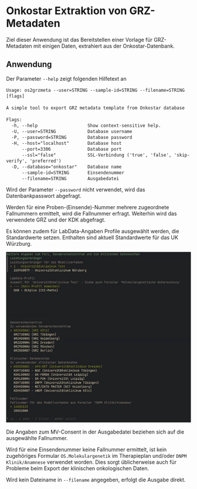# Onkostar Extraktion von GRZ-Metadaten

Ziel dieser Anwendung ist das Bereitstellen einer Vorlage für GRZ-Metadaten mit einigen Daten, extrahiert aus
der Onkostar-Datenbank.

## Anwendung

Der Parameter `--help` zeigt folgenden Hilfetext an

```
Usage: os2grzmeta --user=STRING --sample-id=STRING --filename=STRING [flags]

A simple tool to export GRZ metadata template from Onkostar database

Flags:
  -h, --help                   Show context-sensitive help.
  -U, --user=STRING            Database username
  -P, --password=STRING        Database password
  -H, --host="localhost"       Database host
      --port=3306              Database port
      --ssl="false"            SSL-Verbindung ('true', 'false', 'skip-verify', 'preferred')
  -D, --database="onkostar"    Database name
      --sample-id=STRING       Einsendenummer
      --filename=STRING        Ausgabedatei
```

Wird der Parameter `--password` nicht verwendet, wird das Datenbankpasswort abgefragt.

Werden für eine Proben-(Einsende)-Nummer mehrere zugeordnete Fallnummern ermittelt, wird die Fallnummer erfragt.
Weiterhin wird das verwendete GRZ und der KDK abgefragt.

Es können zudem für LabData-Angaben Profile ausgewählt werden, die Standardwerte setzen.
Enthalten sind aktuell Standardwerte für das UK Würzburg.

![Auswahlformular](docs/form.gif)

Die Angaben zum MV-Consent in der Ausgabedatei beziehen sich auf die ausgewählte Fallnummer.

Wird für eine Einsendenummer keine Fallnummer ermittelt, ist kein zugehöriges Formular
`OS.Molekulargenetik` im Therapieplan und/oder `DNPM Klinik/Anamnese` verwendet worden.
Dies sorgt üblicherweise auch für Probleme beim Export der klinischen onkologischen Daten. 

Wird kein Dateiname in `--filename` angegeben, erfolgt die Ausgabe direkt.
